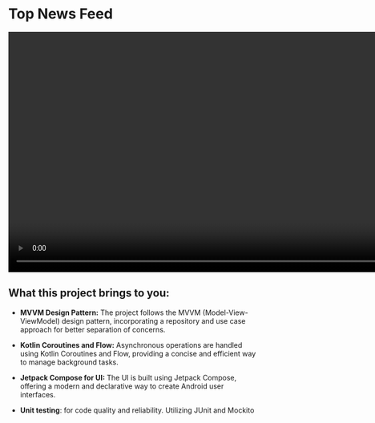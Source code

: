 # Top News Feed

<div style="display: flex; flex-direction: row;">
  <video height="480" controls>
    <source src="https://github.com/andaeys/news-feed-app/assets/45621171/6a27f02b-8aba-493e-b079-88fa5f727d5b" type="video/mp4">
  </video>
  <img src="./readme/s.jpg" style="height: 480px;">
</div>



## What this project brings to you:
- **MVVM Design Pattern:** The project follows the MVVM (Model-View-ViewModel) design pattern, incorporating a repository and use case approach for better separation of concerns.

- **Kotlin Coroutines and Flow:** Asynchronous operations are handled using Kotlin Coroutines and Flow, providing a concise and efficient way to manage background tasks.

- **Jetpack Compose for UI:** The UI is built using Jetpack Compose, offering a modern and declarative way to create Android user interfaces.

- **Unit testing**: for code quality and reliability. Utilizing JUnit and Mockito




